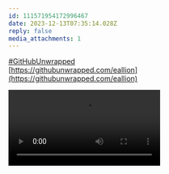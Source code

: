```yaml
---
id: 111571954172996467
date: 2023-12-13T07:35:14.028Z
reply: false
media_attachments: 1
---
```


[#GitHubUnwrapped](https://e5n.cc/tags/GitHubUnwrapped)  
[https://githubunwrapped.com/eallion](https://githubunwrapped.com/eallion)

![None](https://files.e5n.cc/media_attachments/files/111/571/951/805/266/922/original/322cd89e6222f681.mp4)
